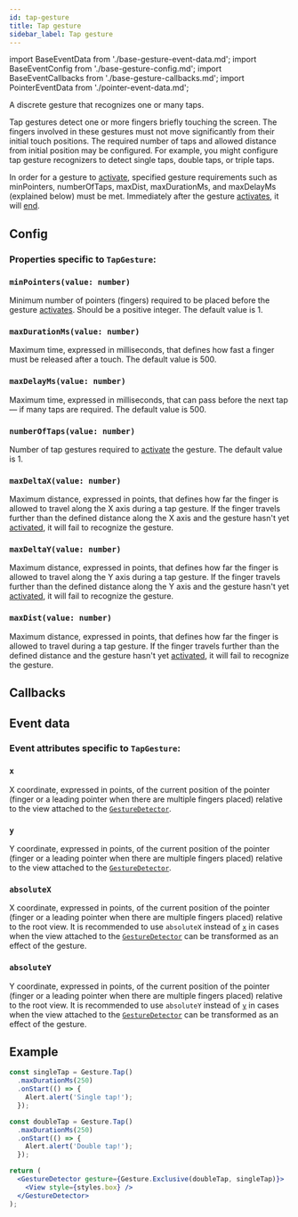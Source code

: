 ```yaml
---
id: tap-gesture
title: Tap gesture
sidebar_label: Tap gesture
---
```


import BaseEventData from './base-gesture-event-data.md';
import BaseEventConfig from './base-gesture-config.md';
import BaseEventCallbacks from './base-gesture-callbacks.md';
import PointerEventData from './pointer-event-data.md';

A discrete gesture that recognizes one or many taps.

Tap gestures detect one or more fingers briefly touching the screen.
The fingers involved in these gestures must not move significantly from their initial touch positions.
The required number of taps and allowed distance from initial position may be configured.
For example, you might configure tap gesture recognizers to detect single taps, double taps, or triple taps.

In order for a gesture to [activate](../../under-the-hood/states-events.md#active), specified gesture requirements such as minPointers, numberOfTaps, maxDist, maxDurationMs, and maxDelayMs (explained below) must be met. Immediately after the gesture [activates](../../under-the-hood/states-events.md#active), it will [end](../../under-the-hood/states-events.md#end).

## Config

### Properties specific to `TapGesture`:

### `minPointers(value: number)`

Minimum number of pointers (fingers) required to be placed before the gesture [activates](../../under-the-hood/states-events.md#active). Should be a positive integer. The default value is 1.

### `maxDurationMs(value: number)`

Maximum time, expressed in milliseconds, that defines how fast a finger must be released after a touch. The default value is 500.

### `maxDelayMs(value: number)`

Maximum time, expressed in milliseconds, that can pass before the next tap — if many taps are required. The default value is 500.

### `numberOfTaps(value: number)`

Number of tap gestures required to [activate](../../under-the-hood/states-events.md#active) the gesture. The default value is 1.

### `maxDeltaX(value: number)`

Maximum distance, expressed in points, that defines how far the finger is allowed to travel along the X axis during a tap gesture. If the finger travels further than the defined distance along the X axis and the gesture hasn't yet [activated](../../under-the-hood/states-events.md#active), it will fail to recognize the gesture.

### `maxDeltaY(value: number)`

Maximum distance, expressed in points, that defines how far the finger is allowed to travel along the Y axis during a tap gesture. If the finger travels further than the defined distance along the Y axis and the gesture hasn't yet [activated](../../under-the-hood/states-events.md#active), it will fail to recognize the gesture.

### `maxDist(value: number)`

Maximum distance, expressed in points, that defines how far the finger is allowed to travel during a tap gesture. If the finger travels further than the defined distance and the gesture hasn't yet [activated](../../under-the-hood/states-events.md#active), it will fail to recognize the gesture.

<BaseEventConfig />

## Callbacks

<BaseEventCallbacks />

## Event data

### Event attributes specific to `TapGesture`:

### `x`

X coordinate, expressed in points, of the current position of the pointer (finger or a leading pointer when there are multiple fingers placed) relative to the view attached to the [`GestureDetector`](./gesture-detector.md).

### `y`

Y coordinate, expressed in points, of the current position of the pointer (finger or a leading pointer when there are multiple fingers placed) relative to the view attached to the [`GestureDetector`](./gesture-detector.md).

### `absoluteX`

X coordinate, expressed in points, of the current position of the pointer (finger or a leading pointer when there are multiple fingers placed) relative to the root view. It is recommended to use `absoluteX` instead of [`x`](#x) in cases when the view attached to the [`GestureDetector`](./gesture-detector.md) can be transformed as an effect of the gesture.

### `absoluteY`

Y coordinate, expressed in points, of the current position of the pointer (finger or a leading pointer when there are multiple fingers placed) relative to the root view. It is recommended to use `absoluteY` instead of [`y`](#y) in cases when the view attached to the [`GestureDetector`](./gesture-detector.md) can be transformed as an effect of the gesture.

<BaseEventData />

<PointerEventData />

## Example

```jsx
const singleTap = Gesture.Tap()
  .maxDurationMs(250)
  .onStart(() => {
    Alert.alert('Single tap!');
  });

const doubleTap = Gesture.Tap()
  .maxDurationMs(250)
  .onStart(() => {
    Alert.alert('Double tap!');
  });

return (
  <GestureDetector gesture={Gesture.Exclusive(doubleTap, singleTap)}>
    <View style={styles.box} />
  </GestureDetector>
);
```
